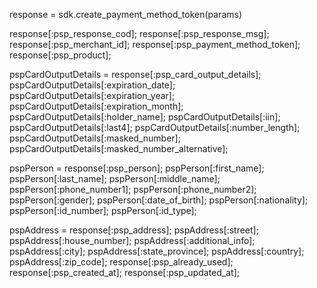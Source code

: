 response = sdk.create_payment_method_token(params)

response[:psp_response_cod];
response[:psp_response_msg];
response[:psp_merchant_id];
response[:psp_payment_method_token];
response[:psp_product];

pspCardOutputDetails = response[:psp_card_output_details];
pspCardOutputDetails[:expiration_date];
pspCardOutputDetails[:expiration_year];
pspCardOutputDetails[:expiration_month];
pspCardOutputDetails[:holder_name];
pspCardOutputDetails[:iin];
pspCardOutputDetails[:last4];
pspCardOutputDetails[:number_length];
pspCardOutputDetails[:masked_number];
pspCardOutputDetails[:masked_number_alternative];

pspPerson = response[:psp_person];
pspPerson[:first_name];
pspPerson[:last_name];
pspPerson[:middle_name];
pspPerson[:phone_number1];
pspPerson[:phone_number2];
pspPerson[:gender];
pspPerson[:date_of_birth];
pspPerson[:nationality];
pspPerson[:id_number];
pspPerson[:id_type];

pspAddress = response[:psp_address];
pspAddress[:street];
pspAddress[:house_number];
pspAddress[:additional_info];
pspAddress[:city];
pspAddress[:state_province];
pspAddress[:country];
pspAddress[:zip_code];
response[:psp_already_used];
response[:psp_created_at];
response[:psp_updated_at];

